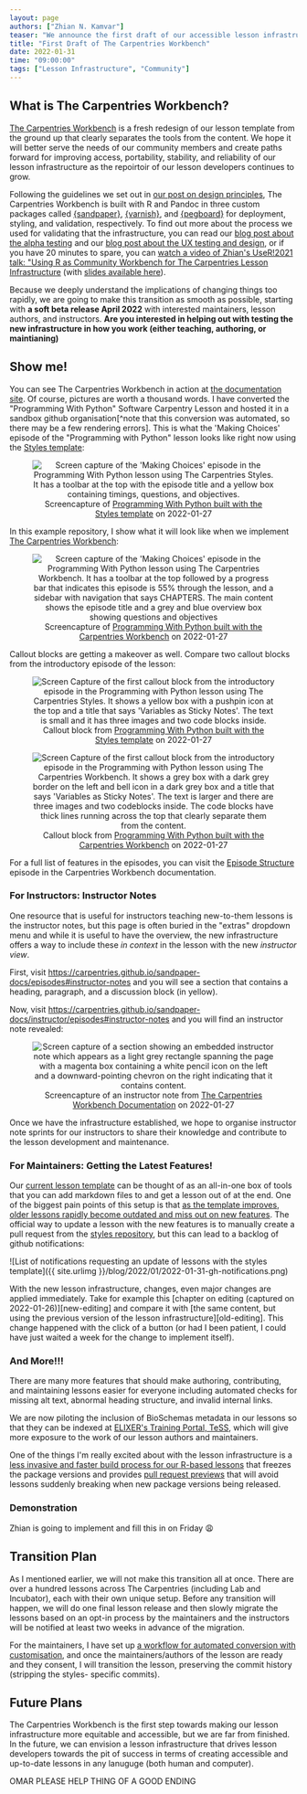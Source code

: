 ```yaml
---
layout: page
authors: ["Zhian N. Kamvar"]
teaser: "We announce the first draft of our accessible lesson infrastructure and call for beta testers"
title: "First Draft of The Carpentries Workbench"
date: 2022-01-31
time: "09:00:00"
tags: ["Lesson Infrastructure", "Community"]
---
```


## What is The Carpentries Workbench?

[The Carpentries Workbench][workbench] is a fresh redesign of our lesson
template from the ground up that clearly separates the tools from the content.
We hope it will better serve the needs of our community members and create
paths forward for improving access, portability, stability, and reliability of
our lesson infrastructure as the repoirtoir of our lesson developers continues
to grow.

Following the guidelines we set out in [our post on design
principles][design-principles], The Carpentries Workbench is built with R and
Pandoc in three custom packages called [{sandpaper}], [{varnish}], and
[{pegboard}] for deployment, styling, and validation, respectively. To find out
more about the process we used for validating that the infrastructure, you can
read our [blog post about the alpha testing][alpha-test] and our [blog post
about the UX testing and design][ux-test], or if you have 20 minutes to spare,
you can [watch a video of Zhian's UseR!2021 talk: "Using R as Community
Workbench for The Carpentries Lesson Infrastructure][yt-vid] (with [slides
available here](https://zkamvar.github.io/user2021/#1)).

Because we deeply understand the implications of changing things too rapidly,
we are going to make this transition as smooth as possible, starting with **a
soft beta release April 2022** with interested maintainers, lesson authors, and
instructors. **Are you interested in helping out with testing the new
infrastructure in how you work (either teaching, authoring, or maintianing)**


## Show me!

You can see The Carpentries Workbench in action at [the documentation 
site][workbench]. Of course, pictures are worth a thousand words. I have
converted the "Programming With Python" Software Carpentry Lesson and hosted it
in a sandbox github organisation[^note that this conversion was automated, so
there may be a few rendering errors]. This is what the 'Making Choices' episode
of the "Programming with Python" lesson looks like right now using the [Styles
template][styles]:

<figure style="text-align: center">
  <img src="{{site.urlimg }}/blog/2022/01/2022-01-31-python-choice-old.png" 
   alt="Screen capture of the 'Making Choices' episode in the Programming With Python lesson using The Carpentries Styles. It has a toolbar at the top with the episode title and a yellow box containing timings, questions, and objectives."/>
  <figcaption>
Screencapture of <a href="https://swcarpentry.github.io/python-novice-inflammation/07-cond/">Programming With Python built with the Styles template</a> on 2022-01-27
  </figcaption>
</figure>

In this example repository, I show what it will look like when we implement [The
Carpentries Workbench][workbench]:

<figure style="text-align: center">
  <img src="{{site.urlimg }}/blog/2022/01/2022-01-31-python-choice.png" 
   alt="Screen capture of the 'Making Choices' episode in the Programming With Python lesson using The Carpentries Workbench. It has a toolbar at the top followed by a progress bar that indicates this episode is 55% through the lesson, and a sidebar with navigation that says CHAPTERS. The main content shows the episode title and a grey and blue overview box showing questions and objectives "/>
  <figcaption>
Screencapture of <a href="https://fishtree-attempt.github.io/python-novice-inflammation/07-cond">Programming With Python built with the Carpentries Workbench</a> on 2022-01-27
  </figcaption>
</figure>

Callout blocks are getting a makeover as well. Compare two callout blocks from 
the introductory episode of the lesson:

<figure style="text-align: center">
  <img src="{{site.urlimg }}/blog/2022/01/2022-01-31-python-callout-old.png" 
   alt="Screen Capture of the first callout block from the introductory episode in the Programming with Python lesson using The Carpentries Styles. It shows a yellow box with a pushpin icon at the top and a title that says 'Variables as Sticky Notes'. The text is small and it has three images and two code blocks inside."/>
  <figcaption>
Callout block from <a href="https://swcarpentry.github.io/python-novice-inflammation/01-intro/">Programming With Python built with the Styles template</a> on 2022-01-27
  </figcaption>
</figure>

<figure style="text-align: center">
  <img src="{{site.urlimg }}/blog/2022/01/2022-01-31-python-callout.png" 
   alt="Screen Capture of the first callout block from the introductory episode in the Programming with Python lesson using The Carpentries Workbench. It shows a grey box with a  dark grey border on the left and bell icon in a dark grey box and a title that says 'Variables as Sticky Notes'. The text is larger and there are three images and two codeblocks inside. The code blocks have thick lines running across the top that clearly separate them from the content."/>
  <figcaption>
Callout block from <a href="https://fishtree-attempt.github.io/python-novice-inflammation/01-intro">Programming With Python built with the Carpentries Workbench</a> on 2022-01-27
  </figcaption>
</figure>

For a full list of features in the episodes, you can visit the [Episode 
Structure](https://carpentries.github.io/sandpaper-docs/episodes.html) episode 
in the Carpentries Workbench documentation. 

### For Instructors: Instructor Notes

One resource that is useful for instructors teaching new-to-them lessons is the
instructor notes, but this page is often buried in the "extras" dropdown menu
and while it is useful to have the overview, the new infrastructure offers a way
to include these _in context_ in the lesson with the new _instructor view_.

First, visit <https://carpentries.github.io/sandpaper-docs/episodes#instructor-notes> and you will see a section that contains a heading, paragraph, and a discussion block (in yellow).

Now, visit <https://carpentries.github.io/sandpaper-docs/instructor/episodes#instructor-notes> and you will find an instructor note revealed:

<figure style="text-align: center">
  <img src="{{site.urlimg }}/blog/2022/01/2022-01-31-instructor-note.png" 
   alt="Screen capture of a section showing an embedded instructor note which appears as a light grey rectangle spanning the page with a magenta box containing a white pencil icon on the left and a downward-pointing chevron on the right indicating that it contains content."/>
  <figcaption>
Screencapture of an instructor note from <a href="https://carpentries.github.io/sandpaper-docs/episodes#instructor-notes">The Carpentries Workbench Documentation</a> on 2022-01-27
  </figcaption>
</figure>

Once we have the infrastructure established, we hope to organise instructor
note sprints for our instructors to share their knowledge and contribute to the
lesson development and maintenance.

### For Maintainers: Getting the Latest Features!

Our [current lesson template][styles] can be thought of as an all-in-one box of
tools that you can add markdown files to and get a lesson out of at the end. One
of the biggest pain points of this setup is that [as the template improves, 
older lessons rapidly become outdated and miss out on new features][slide-19].
The official way to update a lesson with the new features is to manually create
a pull request from the [styles repository][styles], but this can lead to a 
backlog of github notifications:

![List of notifications requesting an update of lessons with the styles template]({{ site.urlimg }}/blog/2022/01/2022-01-31-gh-notifications.png)

With the new lesson infrastructure, changes, even major changes are applied
immediately. Take for example this [chapter on editing (captured on 
2022-01-26)][new-editing] and compare it with [the same content, but using the 
previous version of the lesson infrastructure][old-editing]. This change
happened with the click of a button (or had I been patient, I could have just
waited a week for the change to implement itself). 

### And More!!!

There are many more features that should make authoring, contributing, and
maintaining lessons easier for everyone including automated checks for 
missing alt text, abnormal heading structure, and invalid internal links.

We are now piloting the inclusion of BioSchemas metadata in our
lessons so that they can be indexed at [ELIXER's Training Portal, 
TeSS](https://tess.elixir-europe.org/), which will give more exposure to the
work of our lesson authors and maintainers.

One of the things I'm really excited about with the lesson infrastructure is a
[less invasive and faster build process for our R-based
lessons][sandpaper-cache] that freezes the package versions and provides [pull
request previews][pr-preview] that will avoid lessons suddenly breaking when
new package versions being released.

### Demonstration

Zhian is going to implement and fill this in on Friday :weary:

## Transition Plan

As I mentioned earlier, we will not make this transition all at once. There are
over a hundred lessons across The Carpentries (including Lab and Incubator),
each with their own unique setup. Before any transition will happen, we will do
one final lesson release and then slowly migrate the lessons based on an opt-in
process by the maintainers and the instructors will be notified at least two
weeks in advance of the migration. 

For the maintainers, I have set up [a workflow for automated conversion with
customisation](https://github.com/data-lessons/lesson-transition/), and once
the maintainers/authors of the lesson are ready and they consent, I will
transition the lesson, preserving the commit history (stripping the styles-
specific commits). 

## Future Plans

The Carpentries Workbench is the first step towards making our lesson
infrastructure more equitable and accessible, but we are far from finished. In
the future, we can envision a lesson infrastructure that drives lesson
developers towards the pit of success in terms of creating accessible and
up-to-date lessons in any lanuguge (both human and computer).

OMAR PLEASE HELP THING OF A GOOD ENDING


[design-principles]: https://carpentries.org/blog/2020/08/lesson-template-design/ 
[{sandpaper}]: https://carpentries.github.io/sandpaper/
[{pegboard}]: https://carpentries.github.io/pegboard/
[{varnish}]: https://github.com/carpentries/varnish#readme
[alpha-test]: https://carpentries.org/blog/2021/07/infrastructure-testing/
[ux-test]: https://carpentries.org/blog/2021/05/lesson-template-design-process/
[yt-vid]: https://www.youtube.com/watch?v=vd8XZSuY_Rs&list=PLSFzyC3wp8-csb8rtreOUoW8C_1J87QD5&index=1&t=1271s
[workbench]: https://carpentries.github.io/sandpaper-docs
[styles]: https://github.com/carpentries/styles/
[slide-19]: https://zkamvar.github.io/user2021/#19
[old-episodes]: https://web.archive.org/web/20220125163344/https://carpentries.github.io/sandpaper-docs/episodes.html
[new-episodes]: https://web.archive.org/web/20220127011238/https://carpentries.github.io/sandpaper-docs/episodes.html
[sandpaper-cache]: https://carpentries.github.io/sandpaper/articles/building-with-renv.html
[pr-preview]: https://carpentries.github.io/sandpaper-docs/instructor/pull-request.html
